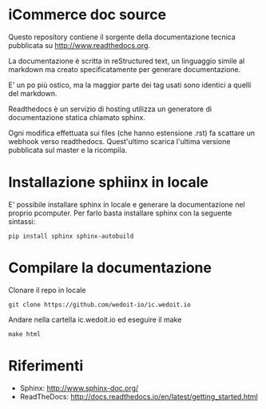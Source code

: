 # iCommerce doc source

Questo repository contiene il sorgente della documentazione tecnica pubblicata su http://www.readthedocs.org.

La documentazione è scritta in reStructured text, un linguaggio simile al markdown ma creato specificatamente per generare documentazione.

E' un po più ostico, ma la maggior parte dei tag usati sono identici a quelli del markdown.

Readthedocs è un servizio di hosting utilizza un generatore di documentazione statica chiamato sphinx.

Ogni modifica effettuata sui files (che hanno estensione .rst) fa scattare un webhook verso readthedocs.
Quest'ultimo scarica l'ultima versione pubblicata sul master e la ricompila.

Installazione sphiinx in locale
====
E' possibile installare sphinx in locale e generare la documentazione nel proprio pcomputer.
Per farlo basta installare sphinx con la seguente sintassi:

    pip install sphinx sphinx-autobuild

Compilare la documentazione
===

Clonare il repo in locale

    git clone https://github.com/wedoit-io/ic.wedoit.io
    
Andare nella cartella ic.wedoit.io ed eseguire il make

    make html
    

Riferimenti
===
* Sphinx: http://www.sphinx-doc.org/
* ReadTheDocs: http://docs.readthedocs.io/en/latest/getting_started.html
